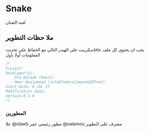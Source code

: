# Snake
لعبة الثعبان


## ملا حظات التطوير
يجب ان يحتوي كل ملف جافاسكريبت على الهيدر التالي مع الحفاظ على تحديث المعلومات أولا بأول
```JavaScript
/*
Project:
Developer(s):
    Ola @olawb (Email)
    Omar @oalamoud (infoATomaralamoudiDOTnet)
Start Date: 8 JUL 17
Modification date:
Version:0.1.0
*/
```


### المطورين
علا @olawb مطور رئيسي
عمر @oalamou مشرف على التطوير